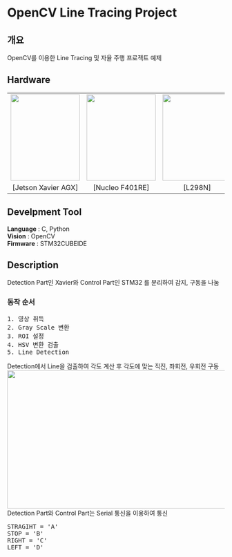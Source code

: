 # OpenCV Line Tracing Project
## 개요
OpenCV를 이용한 Line Tracing 및 자율 주행 프로젝트 예제
## Hardware
||||||
|:---:|:---:|:---:|:---:|:---:|
|<img src="https://user-images.githubusercontent.com/87363461/162557259-ebb2372b-73f4-4538-87d6-1b5e95a1b73a.jpg" width="160" height="200">|<img src="https://user-images.githubusercontent.com/87363461/162557284-99760ac0-82c7-40ea-a3c3-a6fdfc4fb87c.jpg" width="160" height="200">|<img src="https://user-images.githubusercontent.com/87363461/162557325-11bd7d58-6cc6-470f-8a29-ba30501f3b12.jpg" width="160" height="200">|<img src="https://user-images.githubusercontent.com/87363461/188588049-3e25e439-de0a-44f1-9687-4f56adb65df0.JPG" width="160" height="200">|<img src="https://user-images.githubusercontent.com/87363461/188588655-e12cce69-aad6-4d57-a252-01bbd71b43ce.JPG" width="160" height="200">
|[Jetson Xavier AGX]|[Nucleo F401RE]|[L298N]|[Logitech C920]|[Car Frame]
## Develpment Tool
<b>Language</b> : C, Python
<br>
<b>Vision</b> : OpenCV
<br>
<b>Firmware</b> : STM32CUBEIDE
## Description
Detection Part인 Xavier와 Control Part인 STM32 를 분리하여 감지, 구동을 나눔
### 동작 순서
<pre>
1. 영상 취득
2. Gray Scale 변환
3. ROI 설정
4. HSV 변환 검출
5. Line Detection
</pre>
Detection에서 Line을 검출하여 각도 계산 후 각도에 맞는 직진, 좌회전, 우회전 구동
<img src="https://user-images.githubusercontent.com/87363461/188872207-b5ed7b45-21eb-45d5-9764-12f658535d7b.JPG" width="680" height="320">
<br>
Detection Part와 Control Part는 Serial 통신을 이용하여 통신
<pre>
STRAGIHT = 'A'
STOP = 'B'
RIGHT = 'C'
LEFT = 'D'
</pre>
<br>
